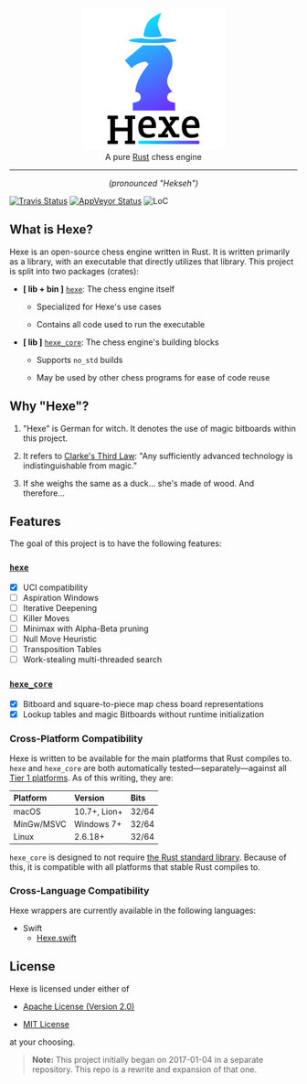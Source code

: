 <p align="center">
    <a href="https://github.com/hexe-rs/Hexe/">
    <img
        src="https://raw.githubusercontent.com/hexe-rs/Hexe/assets/Icon.png"
        alt="Hexe"
        width="250"
    >
    </a>
    <br>
    A pure <a href="https://www.rust-lang.org">Rust</a> chess engine
</p>

----

<p align="center"><em>(pronounced "Hekseh")</em></p>

[![Travis Status][travis-badge]][travis]
[![AppVeyor Status][appv-badge]][appv]
![LoC](https://tokei.rs/b1/github/hexe-rs/Hexe)

## What is Hexe?

Hexe is an open-source chess engine written in Rust. It is written primarily as
a library, with an executable that directly utilizes that library. This project
is split into two packages (crates):

- **[ lib + bin ]** [`hexe`]: The chess engine itself

    - Specialized for Hexe's use cases

    - Contains all code used to run the executable

- **[ lib ]** [`hexe_core`]: The chess engine's building blocks

    - Supports `no_std` builds

    - May be used by other chess programs for ease of code reuse

## Why "Hexe"?

1. "Hexe" is German for witch. It denotes the use of magic bitboards within this
project.

2. It refers to [Clarke's Third Law][clarke-laws]: "Any sufficiently advanced
technology is indistinguishable from magic."

3. If she weighs the same as a duck... she's made of wood. And therefore...

## Features

The goal of this project is to have the following features:

### [`hexe`]

- [x] UCI compatibility
- [ ] Aspiration Windows
- [ ] Iterative Deepening
- [ ] Killer Moves
- [ ] Minimax with Alpha-Beta pruning
- [ ] Null Move Heuristic
- [ ] Transposition Tables
- [ ] Work-stealing multi-threaded search

### [`hexe_core`]

- [x] Bitboard and square-to-piece map chess board representations
- [x] Lookup tables and magic Bitboards without runtime initialization

### Cross-Platform Compatibility

Hexe is written to be available for the main platforms that Rust compiles to.
`hexe` and `hexe_core` are both automatically tested—separately—against all
[Tier 1 platforms][tier1]. As of this writing, they are:

| Platform   | Version      | Bits  |
| :--------- | :----------- | :---- |
| macOS      | 10.7+, Lion+ | 32/64 |
| MinGw/MSVC | Windows 7+   | 32/64 |
| Linux      | 2.6.18+      | 32/64 |

`hexe_core` is designed to not require [the Rust standard library][std]. Because
of this, it is compatible with all platforms that stable Rust compiles to.

### Cross-Language Compatibility

Hexe wrappers are currently available in the following languages:

- Swift
  - [Hexe.swift](https://github.com/hexe-rs/Hexe.swift/)

## License

Hexe is licensed under either of

- [Apache License (Version 2.0)][license-apache]

- [MIT License][license-mit]

at your choosing.

> **Note:** This project initially began on 2017-01-04 in a separate repository.
> This repo is a rewrite and expansion of that one.

[`hexe`]:      https://docs.rs/hexe
[`hexe_core`]: https://docs.rs/hexe_core

[travis]:       https://travis-ci.org/hexe-rs/Hexe
[travis-badge]: https://travis-ci.org/hexe-rs/Hexe.svg?branch=master
[appv]:         https://ci.appveyor.com/project/nvzqz/hexe
[appv-badge]:   https://ci.appveyor.com/api/projects/status/github/hexe-rs/Hexe?svg=true

[license-apache]: https://github.com/hexe-rs/Hexe/blob/master/LICENSE-APACHE
[license-mit]: https://github.com/hexe-rs/Hexe/blob/master/LICENSE-MIT

[std]:         https://doc.rust-lang.org/std/
[tier1]:       https://forge.rust-lang.org/platform-support.html#tier-1
[clarke-laws]: https://en.wikipedia.org/wiki/Clarke%27s_three_laws
